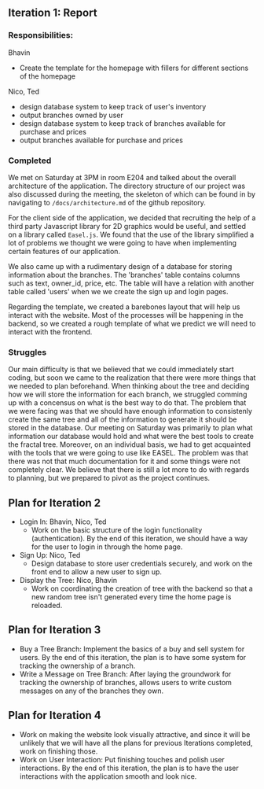 ## Iteration 1: Report 

### Responsibilities:
Bhavin
* Create the template for the homepage with fillers for different sections of the homepage

Nico, Ted
 -  design database system to keep track of user's inventory
 -   output branches owned by user
 -  design database system to keep track of branches available for purchase and prices
 -   output branches available for purchase and prices

### Completed
We met on Saturday at 3PM in room E204 and talked about the overall architecture of the application.  The directory structure of our project was also discussed during the meeting, the skeleton of which can be found in by navigating to `/docs/architecture.md` of the github repository.

For the client side of the application, we decided that recruiting the help of a third party Javascript library for 2D graphics would be useful, and settled on a library called `Easel.js`.  We found that the use of the library simplified a lot of problems we thought we were going to have when implementing certain features of our application.

We also came up with a rudimentary design of a database for storing information about the branches. The 'branches' table contains columns such as text, owner_id, price, etc. The table will have a relation with another table called 'users' when we we create the sign up and login pages.

Regarding the template, we created a barebones layout that will help us interact with the website. Most of the processes will be happening in the backend, so we created a rough template of what we predict we will need to interact with the frontend.

### Struggles
Our main difficulty is that we believed that we could immediately start coding, but soon we came to the realization that there were more things that we needed to plan beforehand. When thinking about the tree and deciding how we will store the information for each branch, we struggled comming up with a concensus on what is the best way to do that. The problem that we were facing was that we should have enough information to consistenly create the same tree and all of the information to generate it should be stored in the database. Our meeting on Saturday was primarily to plan what information our database would hold and what were the best tools to create the fractal tree. Moreover, on an individual basis, we had to get acquainted with the tools that we were going to use like EASEL. The problem was that there was not that much documentation for it and some things were not completely clear. We believe that there is still a lot more to do with regards to planning, but we prepared to pivot as the project continues.

## Plan for Iteration 2
* Login In: Bhavin, Nico, Ted
	* Work on the basic structure of the login functionality (authentication). By the end of this iteration, we should have a way for the user to login in through the home page.
* Sign Up: Nico, Ted
	* Design database to store user credentials securely, and work on the front end to allow a new user to sign up.
* Display the Tree: Nico, Bhavin
	*  Work on coordinating the creation of tree with the backend so that a new random tree isn't generated every time the home page is reloaded. 

## Plan for Iteration 3
* Buy a Tree Branch:  Implement the basics of a buy and sell system for users. By the end of this iteration, the plan is to have some system for tracking the ownership of a branch.
* Write a Message on Tree Branch: After laying the groundwork for tracking the ownership of branches, allows users to write custom messages on any of the branches they own.

## Plan for Iteration 4
* Work on making the website look visually attractive, and since it will be unlikely that we will have all the plans for previous Iterations completed, work on finishing those.
* Work on User Interaction: Put finishing touches and polish user interactions. By the end of this iteration, the plan is to have the user interactions with the application smooth and look nice.
